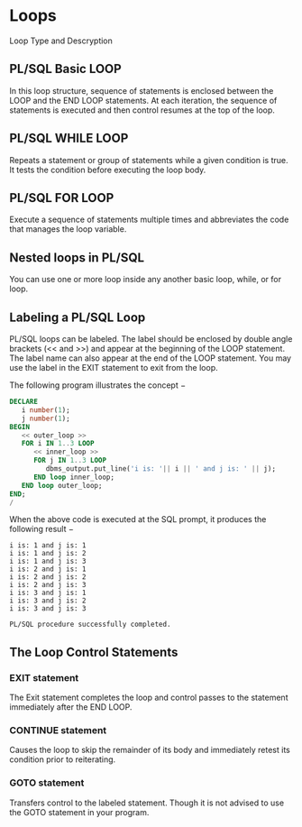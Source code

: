 # Loops

Loop Type and Descryption

## PL/SQL Basic LOOP
In this loop structure, sequence of statements is enclosed between the LOOP and the END LOOP statements. At each iteration, the sequence of statements is executed and then control resumes at the top of the loop.

## PL/SQL WHILE LOOP
Repeats a statement or group of statements while a given condition is true. It tests the condition before executing the loop body.

## PL/SQL FOR LOOP
Execute a sequence of statements multiple times and abbreviates the code that manages the loop variable.

## Nested loops in PL/SQL
You can use one or more loop inside any another basic loop, while, or for loop.

## Labeling a PL/SQL Loop
PL/SQL loops can be labeled. The label should be enclosed by double angle brackets (<< and >>) and appear at the beginning of the LOOP statement. The label name can also appear at the end of the LOOP statement. You may use the label in the EXIT statement to exit from the loop.

The following program illustrates the concept −

```sql
DECLARE 
   i number(1); 
   j number(1); 
BEGIN 
   << outer_loop >> 
   FOR i IN 1..3 LOOP 
      << inner_loop >> 
      FOR j IN 1..3 LOOP 
         dbms_output.put_line('i is: '|| i || ' and j is: ' || j); 
      END loop inner_loop; 
   END loop outer_loop; 
END; 
/
```

When the above code is executed at the SQL prompt, it produces the following result −
```
i is: 1 and j is: 1 
i is: 1 and j is: 2 
i is: 1 and j is: 3 
i is: 2 and j is: 1 
i is: 2 and j is: 2 
i is: 2 and j is: 3 
i is: 3 and j is: 1 
i is: 3 and j is: 2 
i is: 3 and j is: 3  

PL/SQL procedure successfully completed. 
```

## The Loop Control Statements

### EXIT statement
The Exit statement completes the loop and control passes to the statement immediately after the END LOOP.

### CONTINUE statement
Causes the loop to skip the remainder of its body and immediately retest its condition prior to reiterating.

### GOTO statement
Transfers control to the labeled statement. Though it is not advised to use the GOTO statement in your program.

